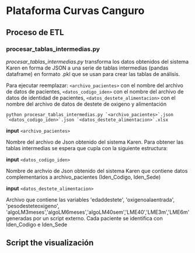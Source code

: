 # Plataforma Curvas Canguro

## Proceso de ETL

### **procesar_tablas_intermedias.py**
*procesar_tablas_intermedias.py* transforma los datos obtenidos del sistema Karen en forma de JSON a una serie de tablas intermedias (pandas dataframe) en formato .pkl que se usan para crear las tablas de análisis.

Para ejecutar reemplazar:
`<archivo_pacientes>` con el nombre del archivo de datos de pacientes, 
`<datos_codigo_iden>` con el nombre del archivo de datos de identidad de pacientes,
`<datos_destete_alimentacion>` con el nombre del archivo de datos de destete de oxigeno y alimentación

```
python procesar_tablas_intermedias.py `<archivo_pacientes>`.json `<datos_codigo_iden>`.json `<datos_destete_alimentacion>`.xlsx
```

**input** `<archivo_pacientes>`

Nombre del archivo de Json obtenido del sistema Karen. Para obtener las tablas intermedias se espera que cupla con la siguiente estructura:


**input** `<datos_codigo_iden>`

Nombre de archvio de Json obtenido del sistema Karen que contiene datos complementarios a archivo_pacientes (Iden_Codigo, Iden_Sede)

**input** `<datos_destete_alimentacion>`

Archivo que contiene las variables 'edaddestete', 'oxigenoalaentrada', 'pesodesteteoxigeno', 'algoLM3meses','algoLM6meses','algoLM40sem','LME40','LME3m','LME6m' generadas por un script externo. Cada paciente se identifica con Iden_Codigo e Iden_Sede

## Script the visualización


